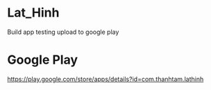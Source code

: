 # Lat_Hinh
Build app testing upload to google play
# Google Play
https://play.google.com/store/apps/details?id=com.thanhtam.lathinh
